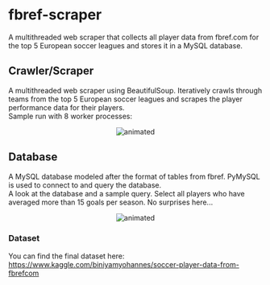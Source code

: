 # fbref-scraper
A multithreaded web scraper that collects all player data from fbref.com for the top 5 European soccer leagues and stores it in a MySQL database. 

## Crawler/Scraper
A multithreaded web scraper using BeautifulSoup. Iteratively crawls through teams from the top 5 European soccer leagues and scrapes the player performance data for their players.
<br>Sample run with 8 worker processes:

<p align="center">
  <img src="https://user-images.githubusercontent.com/66108163/147793493-b4fffde7-1633-43c9-9e85-b72403aff9a8.gif" alt="animated" />
</p>

## Database
A MySQL database modeled after the format of tables from fbref. PyMySQL is used to connect to and query the database. 
<br>A look at the database and a sample query. Select all players who have averaged more than 15 goals per season. No surprises here...

<p align="center">
  <img src="https://user-images.githubusercontent.com/66108163/147796537-e6e0c159-842a-4ea4-afd0-f74f5d653994.gif" alt="animated" />
</p>

### Dataset
You can find the final dataset here: https://www.kaggle.com/biniyamyohannes/soccer-player-data-from-fbrefcom
